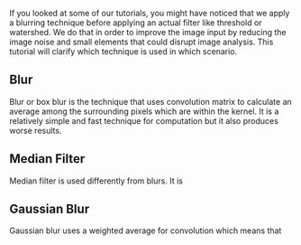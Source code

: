 If you looked at some of our tutorials, you might have noticed that we apply a blurring technique before applying an actual filter like threshold or watershed. We do that in order to improve the image input by reducing the image noise and small elements that could disrupt image analysis. This tutorial will clarify which technique is used in which scenario.

## Blur

Blur or box blur is the technique that uses convolution matrix to calculate an average among the surrounding pixels which are within the kernel. It is a relatively simple and fast technique for computation but it also produces worse results.

## Median Filter

Median filter is used differently from blurs.
It is

## Gaussian Blur

Gaussian blur uses a weighted average for convolution which means that
